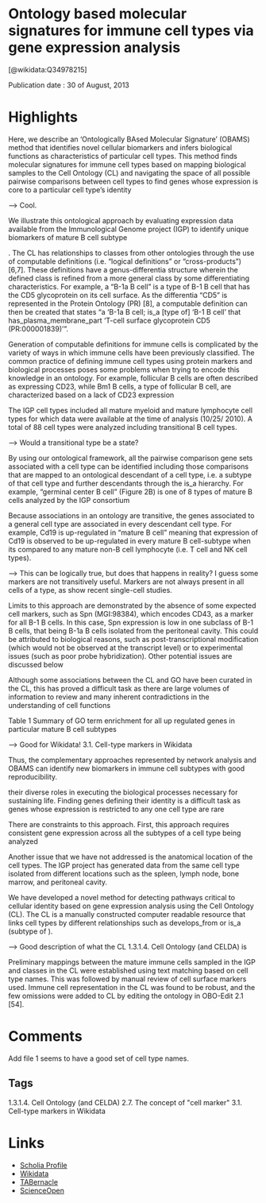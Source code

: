 
Ontology based molecular signatures for immune cell types via gene expression analysis
======================================================================================
  
  [@wikidata:Q34978215]  
  
Publication date : 30 of August, 2013  

# Highlights

Here, we describe an ‘Ontologically BAsed Molecular Signature’ (OBAMS) method that identifies novel
cellular biomarkers and infers biological functions as characteristics of particular cell types. This method finds
molecular signatures for immune cell types based on mapping biological samples to the Cell Ontology (CL) and
navigating the space of all possible pairwise comparisons between cell types to find genes whose expression is
core to a particular cell type’s identity

--> Cool. 

We illustrate this ontological approach by evaluating expression data available from the Immunological
Genome project (IGP) to identify unique biomarkers of mature B cell subtype

. The CL has relationships to classes from other ontologies through the use of computable
definitions (i.e. “logical definitions” or “cross-products”)
[6,7]. These definitions have a genus-differentia structure
wherein the defined class is refined from a more general
class by some differentiating characteristics. For example, a “B-1a B cell” is a type of B-1 B cell that has the
CD5 glycoprotein on its cell surface. As the differentia
“CD5” is represented in the Protein Ontology (PR)
[8], a computable definition can then be created that
states “a ‘B-1a B cell; is_a [type of] ‘B-1 B cell’ that
has_plasma_membrane_part ‘T-cell surface glycoprotein
CD5 (PR:000001839)’”. 


Generation of computable definitions for immune cells
is complicated by the variety of ways in which immune
cells have been previously classified. The common practice of defining immune cell types using protein markers
and biological processes poses some problems when trying to encode this knowledge in an ontology. For example, follicular B cells are often described as expressing
CD23, while Bm1 B cells, a type of follicular B cell, are
characterized based on a lack of CD23 expression


The IGP cell types included
all mature myeloid and mature lymphocyte cell types for
which data were available at the time of analysis (10/25/
2010). A total of 88 cell types were analyzed including transitional B cell types.

--> Would a transitional type be a state?

By using our ontological framework, all the pairwise
comparison gene sets associated with a cell type can be
identified including those comparisons that are mapped
to an ontological descendant of a cell type, i.e. a subtype
of that cell type and further descendants through the
is_a hierarchy. For example, “germinal center B cell”
(Figure 2B) is one of 8 types of mature B cells analyzed
by the IGP consortium

Because associations in an ontology are
transitive, the genes associated to a general cell type are associated in every descendant cell type. For example, Cd19 is up-regulated in “mature B cell” meaning that expression
of Cd19 is observed to be up-regulated in every mature B
cell-subtype when its compared to any mature non-B cell
lymphocyte (i.e. T cell and NK cell types).

--> This can be logically true, but does that happens in reality? I guess some markers are not transitively useful. Markers are not always present in all cells of a type, as show recent single-cell studies.

Limits to this approach are demonstrated by the
absence of some expected cell markers, such as Spn
(MGI:98384), which encodes CD43, as a marker for all
B-1 B cells. In this case, Spn expression is low in one
subclass of B-1 B cells, that being B-1a B cells isolated
from the peritoneal cavity. This could be attributed to biological reasons, such as post-transcriptional modification
(which would not be observed at the transcript level) or to
experimental issues (such as poor probe hybridization).
Other potential issues are discussed below


Although some associations between the CL and GO have been curated in the
CL, this has proved a difficult task as there are large volumes of information to review and many inherent contradictions in the understanding of cell functions

Table 1 Summary of GO term enrichment for all up regulated genes in particular mature B cell subtypes

--> Good for Wikidata! 3.1. Cell-type markers in Wikidata

Thus, the complementary
approaches represented by network analysis and OBAMS
can identify new biomarkers in immune cell subtypes with
good reproducibility.

their diverse roles in executing the biological processes
necessary for sustaining life. Finding genes defining their
identity is a difficult task as genes whose expression is
restricted to any one cell type are rare

There are constraints to this approach. First, this approach requires consistent gene expression across all the
subtypes of a cell type being analyzed

Another issue that we have not addressed is the anatomical location of the cell types. The IGP project has
generated data from the same cell type isolated from different locations such as the spleen, lymph node, bone
marrow, and peritoneal cavity.


We have developed a novel method for
detecting pathways critical to cellular identity based on
gene expression analysis using the Cell Ontology (CL).
The CL is a manually constructed computer readable resource that links cell types by different relationships
such as develops_from or is_a (subtype of ).

--> Good description of what the CL  1.3.1.4. Cell Ontology (and CELDA) is

Preliminary mappings between the mature immune cells
sampled in the IGP and classes in the CL were established
using text matching based on cell type names. This was
followed by manual review of cell surface markers used.
Immune cell representation in the CL was found to be robust, and the few omissions were added to CL by editing
the ontology in OBO-Edit 2.1 [54].

# Comments
Add file 1 seems to have a good set of cell type names.


## Tags
1.3.1.4. Cell Ontology (and CELDA)
2.7. The concept of "cell marker"
3.1. Cell-type markers in Wikidata
# Links
  
 * [Scholia Profile](https://scholia.toolforge.org/work/Q34978215)  
 * [Wikidata](https://www.wikidata.org/wiki/Q34978215)  
 * [TABernacle](https://tabernacle.toolforge.org/?#/tab/manual/Q34978215/P921%3BP4510)  
 * [ScienceOpen](https://www.scienceopen.com/search#('v'~3_'id'~''_'isExactMatch'~true_'context'~null_'kind'~77_'order'~0_'orderLowestFirst'~false_'query'~'Ontology%20based%20molecular%20signatures%20for%20immune%20cell%20types%20via%20gene%20expression%20analysis'_'filters'~!*_'hideOthers'~false))  
